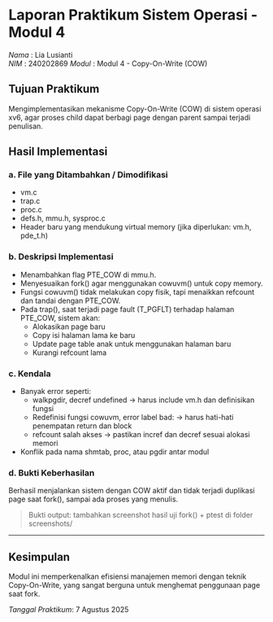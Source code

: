# Laporan Praktikum Sistem Operasi - Modul 4

*Nama*  : Lia Lusianti  
*NIM*   : 240202869 
*Modul* : Modul 4 - Copy-On-Write (COW)

## Tujuan Praktikum
Mengimplementasikan mekanisme Copy-On-Write (COW) di sistem operasi xv6, agar proses child dapat berbagi page dengan parent sampai terjadi penulisan.

## Hasil Implementasi

### a. File yang Ditambahkan / Dimodifikasi
- vm.c
- trap.c
- proc.c
- defs.h, mmu.h, sysproc.c
- Header baru yang mendukung virtual memory (jika diperlukan: vm.h, pde_t.h)

### b. Deskripsi Implementasi
- Menambahkan flag PTE_COW di mmu.h.
- Menyesuaikan fork() agar menggunakan cowuvm() untuk copy memory.
- Fungsi cowuvm() tidak melakukan copy fisik, tapi menaikkan refcount dan tandai dengan PTE_COW.
- Pada trap(), saat terjadi page fault (T_PGFLT) terhadap halaman PTE_COW, sistem akan:
  - Alokasikan page baru
  - Copy isi halaman lama ke baru
  - Update page table anak untuk menggunakan halaman baru
  - Kurangi refcount lama

### c. Kendala
- Banyak error seperti:
  - walkpgdir, decref undefined → harus include vm.h dan definisikan fungsi
  - Redefinisi fungsi cowuvm, error label bad: → harus hati-hati penempatan return dan block
  - refcount salah akses → pastikan incref dan decref sesuai alokasi memori
- Konflik pada nama shmtab, proc, atau pgdir antar modul

### d. Bukti Keberhasilan
Berhasil menjalankan sistem dengan COW aktif dan tidak terjadi duplikasi page saat fork(), sampai ada proses yang menulis.

> Bukti output: tambahkan screenshot hasil uji fork() + ptest di folder screenshots/

---

## Kesimpulan
Modul ini memperkenalkan efisiensi manajemen memori dengan teknik Copy-On-Write, yang sangat berguna untuk menghemat penggunaan page saat fork.

*Tanggal Praktikum*: 7 Agustus 2025